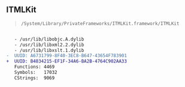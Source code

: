 ## ITMLKit

> `/System/Library/PrivateFrameworks/ITMLKit.framework/ITMLKit`

```diff

   - /usr/lib/libobjc.A.dylib
   - /usr/lib/libxml2.2.dylib
   - /usr/lib/libxslt.1.dylib
-  UUID: A6731799-8F40-3EC8-B647-43654F783901
+  UUID: B4834215-EF1F-34A6-BA2B-4764C902AA33
   Functions: 4469
   Symbols:   17032
   CStrings:  9069

```
